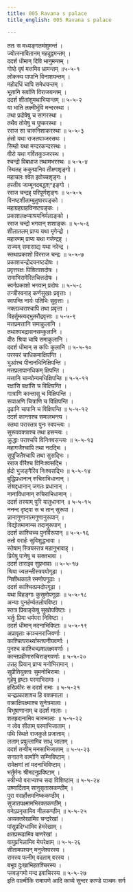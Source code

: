 ```yaml
---
title: 005 Ravana s palace
title_english: 005 Ravana s palace

---
```

<div class="audioEmbed"  caption="श्रीराम-हरिसीताराममूर्ति-घनपाठिभ्यां वचनम्" src="https://archive.org/download/Ramayana-recitation-Sriram-harisItArAmamUrti-Ghanapaati-v2/Kanda_5/Kanda_5_SK-005-Ravana_s_palace.mp3"></div>

ततः स मध्यङ्गतमंशुमन्तं ।  
ज्योत्स्नावितानम् महदुद्वमन्तम् ।  
ददर्श धीमान् दिवि भानुमन्तम् ।  
गोष्ठे वृषं मत्तमिव भ्रामन्तम् ॥५-५-१  
लोकस्य पापानि विनाशयन्तम् ।  
महोदधिं चापि समेधयन्तम् ।  
भूतानि सर्वाणि विराजयन्तम् ।  
ददर्श शीतांशुमथाभियान्तम् ॥ ५-५-२  
या भाति लक्ष्मीर्भुवि मन्दरस्था ।  
तथा प्रदोषेषु च सागरस्था ।  
तथैव तोयेषु च पुष्करस्था ।  
रराज सा चारुनिशाकरस्था ॥ ५-५-३  
हंसो यथा राजतपञ्जरसथः ।  
सिम्हो यथा मन्दरकन्दरस्थः ।  
वीरो यथा गर्वितकुञ्जरस्थ ।  
श्चन्द्रो विबभ्राज तथामभरस्थः ॥ ५-५-४  
स्थितह् ककुद्मानिव तीक्ष्णशृङ्गो ।  
महाचलः श्वेत इवोच्चशृङ्गः ।  
हस्तीव जाम्बूनदबद्धश्^इङ्गो ।  
रराज चन्द्रह् परिपूर्णशृङ्गः ॥ ५-५-५  
विनष्टशीताम्बुतुषारपङ्को ।  
महाग्रहग्राहविनष्टपङ्कः ।  
प्रकाशलक्ष्म्याश्रयनिर्मलाङ्को ।  
रराज चन्द्रो भगवान् शशाङ्कः ॥ ५-५-६  
शीलातलम् प्राप्य यथा मृगेन्द्रो ।  
महारणम् प्राप्य यथा गजेन्द्रह् ।  
राज्यम् समासाद्य यथा नरेन्द्र ।  
स्तथाप्रकाशो विरराज चन्द्रः ॥ ५-५-७  
प्रकाशचन्द्रोदयनष्टदोषः ।  
प्रवृत्तरक्षः पिशिताशदोषः ।  
रामाभिरामेरितचित्तदोषः ।  
स्वर्गप्रकाशो भगवान् प्रदोषः ॥ ५-५-८  
तन्त्रीस्वनाह् कर्णसुखाः प्रवृत्ताः ।  
स्वपन्ति नार्यः पतिभिः सुवृत्ताः ।  
नक्तञ्चराश्चापि तथा प्रवृत्ता ।  
विहर्तुमत्यद्भुतरौद्रवृत्ताः ॥ ५-५-९  
मत्तप्रमत्तानि समाकुलानि ।  
तथाश्वभद्रासनसम्कुलानि ।  
वीरः श्रिया चापि समाकुलानि ।  
ददर्श धीमान् स कपिः कुलानि ॥ ५-५-१०  
परस्परं चाधिकमाक्षिपन्ति ।  
भुआंश्च पीनानधिनिक्षिपन्ति ।  
मत्तप्रलापानधिकम् क्षिपन्ति ।  
मत्तानि चान्योन्यमधिक्षिपन्ति ॥ ५-५-११  
रक्षांसि वक्षांसि च विक्षिपन्ति ।  
गात्राणि कान्तासु च विक्षिपन्ति ।  
रूपाअणि चित्राणि च विक्षिपन्ति ।  
दृढानि चापानि च विक्षिपन्ति ॥ ५-५-१२  
ददर्श कान्ताश्च समालभन्त्य ।  
स्तथा परास्तत्र पुनः स्वपन्त्यः ।  
सुरूपवक्त्राश्च तथा हसन्त्यः ।  
क्रुद्धाः पराश्चपि विनिःश्वसन्त्यः ॥ ५-५-१३  
महागजैश्चापि तथा नदद्भिः ।  
सुपूजितैश्चापि तथा सुसद्भिः ।  
रराज वीरैश्च विनिःश्वसद्भि ।  
र्ह्रदो भुजङ्गैरिव निःश्वसद्भिः ॥ ५-५-१४  
बुद्धिप्रधानान् रुचिराभिधानान् ।  
संश्रद्दधानान् जगतः प्रधानान् ।  
नानाविधानान् रुचिराभिधानान् ।  
ददर्श तस्याम् पुरि यातुधानान् ॥ ५-५-१५  
ननन्द दृष्ट्वा स च तान् सुरूपा ।  
न्नानागुणानात्मगुणानुरूपान् ।  
विद्योतमानान्स तदानुरूपान् ।  
ददर्श कांश्चिच्च पुनर्विरूपान् ॥ ५-५-१६  
ततो वरार्हः सुविशुद्धभावा ।  
स्तेषाम् स्त्रियस्तत्र महानुभावाह् ।  
प्रियेषु पानेषु च सक्तभावा ।  
ददर्श ताराइव सुप्रभावाः ॥ ५-५-१७  
श्रिया ज्वलन्तीस्त्रपयोगूढा ।  
निशीथकाले रमणोपगूढाः ।  
ददर्श काश्चित्प्रमदोपगूढा ।  
यथा विहङ्गाः कुसुमोपगूढाः ॥ ५-५-१८  
अन्याः पुनर्हर्म्यतलोपविष्टा ।  
स्तत्र प्रियाङ्केषु सुखोपविष्टाः ।  
भर्तुः प्रिया धर्मपरा निविष्टा ।  
ददर्श धीमान् मदनाभिविष्टाः ॥ ५-५-१९  
अप्रावृताः काञ्चनराजिवर्णाः ।  
काश्चित्परार्थ्यास्तपनीयवर्णाः ।  
पुनश्च काश्चिच्छशलक्ष्मवर्णाः ।  
कान्तप्रहीणारुचिराङ्गवर्णाः ॥ ५-५-२०  
ततह् प्रियान् प्राप्य मनोभिरामान् ।  
सुप्रीतियुक्ताः सुमनोभिरामाः ।  
गृहेषु हृष्टाः परमाभिरामाः ।  
हरिप्रवीरः स ददर्श रामाः ॥ ५-५-२१  
चन्द्रप्रकाशाश्च हि वक्त्रमाला ।  
वक्राक्षिपक्ष्माश्च सुनेत्रमालाः ।  
विभूषाणानाम् च ददर्श मालाः ।  
शतह्रदानामिव चारुमालाः ॥ ५-५-२२  
न त्वेव सीताम् परमाभिजाताम् ।  
पथि स्थिते राजकुले प्रजाताम् ।  
लताम् प्रपुल्लामिव साधु जाताम् ।  
ददर्श तन्वीम् मनसाभिजाताम् ॥ ५-५-२३  
सनातने वर्त्मानि सम्निविष्टाम् ।  
रामेक्षणां तां मदनाभिविष्टाम् ।  
भर्तुर्मनः श्रीमदनुप्रविष्टाम् ।  
स्त्रीभ्यो वराभ्यश्च सदा विशिष्टाम् ॥ ५-५-२४  
उष्णार्दिताम् सानुसृतास्रकण्ठीम् ।  
पुरा वरार्होत्तमनिष्ककण्ठीम् ।  
सुजातपक्ष्मामभिरक्तकण्ठीम् ।  
वनेऽप्रनृत्तामिव नीलकण्ठीम् ॥ ५-५-२५  
अव्यक्तरेखामिव चन्द्ररेखां ।  
पांसुप्रदिग्धामिव हेमरेखाम् ।  
क्षतप्ररूढामिव बाणरेखां ।  
वायुप्रभिन्नामिव मेघरेक्षाम् ॥ ५-५-२६  
सीतामपश्यन् मनुजेश्वरस्य ।  
रामस्य पत्नीम् वदताम् वरस्य ।  
बभूव दुःखाभिहतश्चिरस्य ।  
प्लवङ्गमो मन्द इवाचिरस्य ॥ ५-५-२७  
इति वाल्मीकि रामायणे आदि काव्ये सुन्दर काण्डे पञ्चमः सर्गः